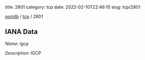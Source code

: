 title: 2801
category: tcp
date: 2022-02-10T22:46:10
slug: tcp/2801

[portdb](/) / [tcp](/category/tcp.html) / 2801


## IANA Data

_Name:_ igcp

_Description:_ IGCP

